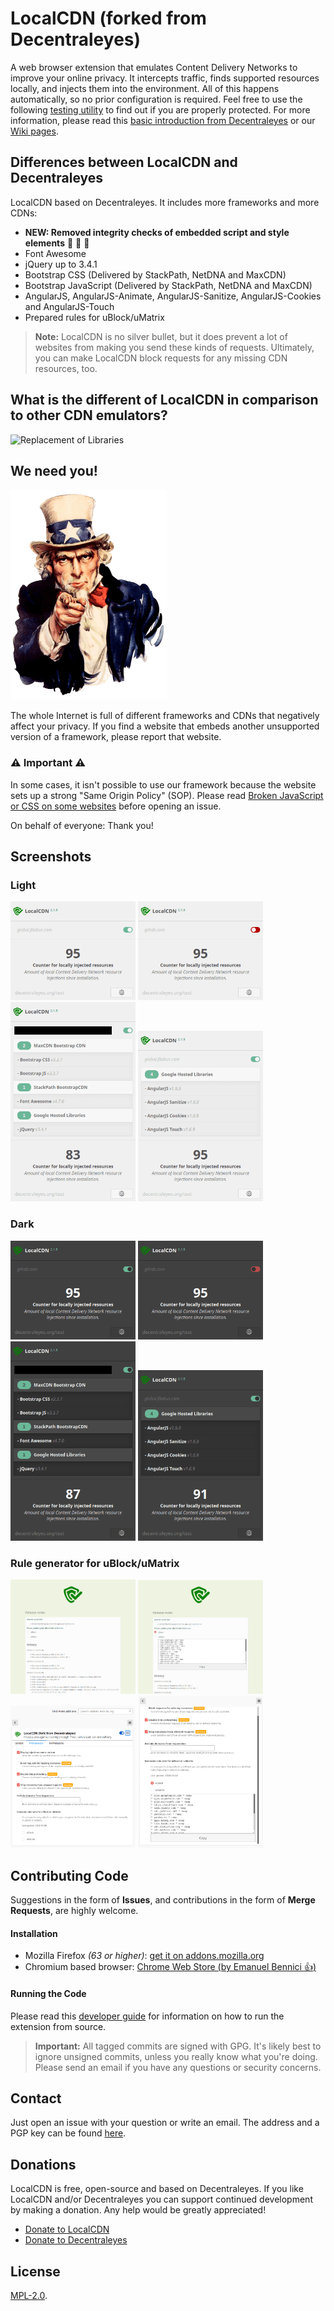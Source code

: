 LocalCDN (forked from Decentraleyes)
=============

A web browser extension that emulates Content Delivery Networks to improve your online privacy. It intercepts traffic, finds supported resources locally, and injects them into the environment. All of this happens automatically, so no prior configuration is required. Feel free to use the following [testing utility](https://localcdn.de/test/) to find out if you are properly protected. For more information, please read this [basic introduction from Decentraleyes](https://git.synz.io/Synzvato/decentraleyes/wikis/Simple-Introduction) or our [Wiki pages](https://gitlab.com/nobody42/localcdn/-/wikis/home).

## Differences between LocalCDN and Decentraleyes

LocalCDN based on Decentraleyes. It includes more frameworks and more CDNs:

* **NEW: Removed integrity checks of embedded script and style elements** :tada: :tada: :tada:
* Font Awesome
* jQuery up to 3.4.1
* Bootstrap CSS (Delivered by StackPath, NetDNA and MaxCDN)
* Bootstrap JavaScript (Delivered by StackPath, NetDNA and MaxCDN)
* AngularJS, AngularJS-Animate, AngularJS-Sanitize, AngularJS-Cookies and AngularJS-Touch
* Prepared rules for uBlock/uMatrix

> **Note:** LocalCDN is no silver bullet, but it does prevent a lot of websites from making you send these kinds of requests. Ultimately, you can make LocalCDN block requests for any missing CDN resources, too.

## What is the different of LocalCDN in comparison to other CDN emulators?

<img src="//screenshots/replacement.png?raw=true" alt="Replacement of Libraries" width="400px">

## We need you!

![We Need You!](/pages/welcome/we-need-you.png?raw=true "We Need You!")

The whole Internet is full of different frameworks and CDNs that negatively affect your privacy. If you find a website that embeds another unsupported version of a framework, please report that website.


### :warning: **Important** :warning:

In some cases, it isn't possible to use our framework because the website sets up a strong "Same Origin Policy" (SOP). Please read [Broken JavaScript or CSS on some websites](https://gitlab.com/nobody42/localcdn/-/wikis/faq/Broken-JavaScript-or-CSS-on-some-websites) before opening an issue.

On behalf of everyone: Thank you!

## Screenshots

### Light
<img src="/screenshots/screenshot01_light.png?raw=true" alt="Counter for locally injected resources (enabled)" width="200px">
<img src="/screenshots/screenshot02_light.png?raw=true" alt="Counter for locally injected resources (disabled)" width="200px">
<img src="/screenshots/screenshot03_light.png?raw=true" alt="Successfully intercepted requests" width="200px">
<img src="/screenshots/screenshot04_light.png?raw=true" alt="Successfully intercepted requests" width="200px">

### Dark
<img src="/screenshots/screenshot01_dark.png?raw=true" alt="Counter for locally injected resources (enabled)" width="200px">
<img src="/screenshots/screenshot02_dark.png?raw=true" alt="Counter for locally injected resources (disabled)" width="200px">
<img src="/screenshots/screenshot03_dark.png?raw=true" alt="Successfully intercepted requests" width="200px">
<img src="/screenshots/screenshot04_dark.png?raw=true" alt="Successfully intercepted requests" width="200px">

### Rule generator for uBlock/uMatrix
<img src="/screenshots/screenshot06.png?raw=true" alt="Release notes and uBlock/uMatrix rule generator" width="200px">
<img src="/screenshots/screenshot07.png?raw=true" alt="Release notes and uBlock/uMatrix rule generator" width="200px">
<img src="/screenshots/screenshot08.png?raw=true" alt="Preferences page and uBlock/uMatrix rule generator" width="200px">
<img src="/screenshots/screenshot09.png?raw=true" alt="Preferences page and uBlock/uMatrix rule generator" width="200px">

## Contributing Code

Suggestions in the form of **Issues**, and contributions in the form of **Merge Requests**, are highly welcome.

#### Installation

* Mozilla Firefox *(63 or higher)*: [get it on addons.mozilla.org](https://addons.mozilla.org/en-US/firefox/addon/localcdn-fork-of-decentraleyes/)
* Chromium based browser: [Chrome Web Store (by Emanuel Bennici :+1:)](https://chrome.google.com/webstore/detail/localcdn-fork-from-decent/njdfdhgcmkocbgbhcioffdbicglldapd)

#### Running the Code

Please read this [developer guide](https://developer.mozilla.org/en-US/Add-ons/WebExtensions/Your_first_WebExtension#Trying_it_out) for information on how to run the extension from source.

> **Important:** All tagged commits are signed with GPG. It's likely best to ignore unsigned commits, unless you really know what you're doing. Please send an email if you have any questions or security concerns.

## Contact

Just open an issue with your question or write an email. The address and a PGP key can be found [here](https://localcdn.de/contact/).


## Donations

LocalCDN is free, open-source and based on Decentraleyes. If you like LocalCDN and/or Decentraleyes you can support continued development by making a donation. Any help would be greatly appreciated!
* [Donate to LocalCDN](https://localcdn.de/donate/)
* [Donate to Decentraleyes](https://decentraleyes.org/donate)

## License

[MPL-2.0](https://www.mozilla.org/MPL/2.0).
